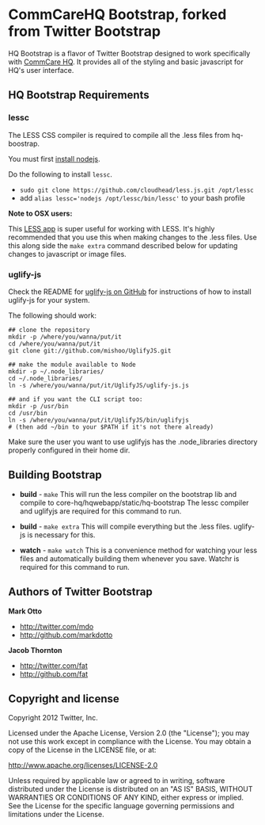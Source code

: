 CommCareHQ Bootstrap, forked from Twitter Bootstrap
===================================================

HQ Bootstrap is a flavor of Twitter Bootstrap designed to work specifically with [CommCare HQ](https://github.com/dimagi/commcare-hq).
It provides all of the styling and basic javascript for HQ's user interface.

HQ Bootstrap Requirements
-------------------------

### lessc

The LESS CSS compiler is required to compile all the .less files from hq-boostrap.

You must first [install nodejs](https://github.com/joyent/node/wiki/Installing-Node.js-via-package-manager).

Do the following to install `lessc`.

+ `sudo git clone https://github.com/cloudhead/less.js.git /opt/lessc`
+ add `alias lessc='nodejs /opt/lessc/bin/lessc'` to your bash profile

**Note to OSX users:**

This [LESS app](http://incident57.com/less/) is super useful for working with LESS.
It's highly recommended that you use this when making changes to the .less files. Use this along side the `make extra` command described below for updating changes to javascript or image files.

### uglify-js

Check the README for [uglify-js on GitHub](https://github.com/mishoo/UglifyJS) for instructions of how to install uglify-js for your system.

The following should work:

    ## clone the repository
    mkdir -p /where/you/wanna/put/it
    cd /where/you/wanna/put/it
    git clone git://github.com/mishoo/UglifyJS.git

    ## make the module available to Node
    mkdir -p ~/.node_libraries/
    cd ~/.node_libraries/
    ln -s /where/you/wanna/put/it/UglifyJS/uglify-js.js

    ## and if you want the CLI script too:
    mkdir -p /usr/bin
    cd /usr/bin
    ln -s /where/you/wanna/put/it/UglifyJS/bin/uglifyjs
    # (then add ~/bin to your $PATH if it's not there already)

Make sure the user you want to use uglifyjs has the .node_libraries directory properly configured in their home dir.


Building Bootstrap
------------------

+ **build** - `make`
This will run the less compiler on the bootstrap lib and compile to core-hq/hqwebapp/static/hq-bootstrap
The lessc compiler and uglifyjs are required for this command to run.

+ **build** - `make extra`
This will compile everything but the .less files. uglify-js is necessary for this.

+ **watch** - `make watch`
This is a convenience method for watching your less files and automatically building them whenever you save.
Watchr is required for this command to run.


Authors of Twitter Bootstrap
----------------------------

**Mark Otto**

+ http://twitter.com/mdo
+ http://github.com/markdotto

**Jacob Thornton**

+ http://twitter.com/fat
+ http://github.com/fat


Copyright and license
---------------------

Copyright 2012 Twitter, Inc.

Licensed under the Apache License, Version 2.0 (the "License");
you may not use this work except in compliance with the License.
You may obtain a copy of the License in the LICENSE file, or at:

   http://www.apache.org/licenses/LICENSE-2.0

Unless required by applicable law or agreed to in writing, software
distributed under the License is distributed on an "AS IS" BASIS,
WITHOUT WARRANTIES OR CONDITIONS OF ANY KIND, either express or implied.
See the License for the specific language governing permissions and
limitations under the License.

